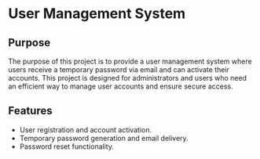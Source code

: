 # User Management System

## Purpose
The purpose of this project is to provide a user management system where users receive a temporary password via email 
and can activate their accounts. This project is designed for administrators and users who need an efficient way to manage user accounts 
and ensure secure access.

## Features
- User registration and account activation.
- Temporary password generation and email delivery.
- Password reset functionality.
